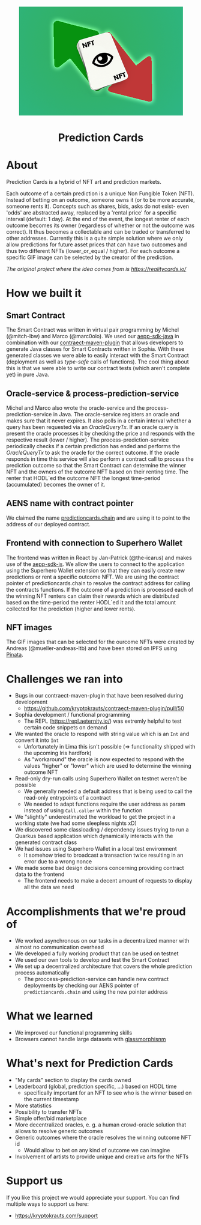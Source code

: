 <p align="center">
    <img alt="predictioncards" src="./images/logo.png" />
</p>
<h1 align="center">
  Prediction Cards
</h1>

# About
Prediction Cards is a hybrid of NFT art and prediction markets.

Each outcome of a certain prediction is a unique Non Fungible Token (NFT). Instead of betting on an outcome, someone owns it (or to be more accurate, someone rents it). Concepts such as shares, bids, asks do not exist- even 'odds' are abstracted away, replaced by a 'rental price' for a specific interval (default: 1 day). At the end of the event, the longest renter of each outcome becomes its owner (regardless of whether or not the outcome was correct). It thus becomes a collectable and can be traded or transferred to other addresses. Currently this is a quite simple solution where we only allow predictions for future asset prices that can have two outcomes and thus two different NFTs (lower_or_equal / higher). For each outcome a specific GIF image can be selected by the creator of the prediction.

_The original project where the idea comes from is https://realitycards.io/_

# How we built it

## Smart Contract
The Smart Contract was written in virtual pair programming by Michel (@mitch-lbw) and Marco (@marc0olo). We used our [aepp-sdk-java](https://github.com/kryptokrauts/aepp-sdk-java) in combination with our [contraect-maven-plugin](https://github.com/kryptokrauts/contraect-maven-plugin) that allows developers to generate Java classes for Smart Contracts written in Sophia. With these generated classes we were able to easily interact with the Smart Contract (deployment as well as _type-safe_ calls of functions). The cool thing about this is that we were able to write our contract tests (which aren't complete yet) in pure Java.


## Oracle-service & process-prediction-service
Michel and Marco also wrote the oracle-service and the process-prediction-service in Java. The oracle-service registers an oracle and makes sure that it never expires. It also polls in a certain interval whether a query has been requested via an _OracleQueryTx_. If an oracle query is present the oracle processes it by checking the price and responds with the respective result (lower / higher). The process-prediction-service periodically checks if a certain prediction has ended and performs the _OracleQueryTx_ to ask the oracle for the correct outcome. If the oracle responds in time this service will also perform a contract call to process the prediction outcome so that the Smart Contract can determine the winner NFT and the owners of the outcome NFT based on their renting time. The renter that HODL´ed the outcome NFT the longest time-period (accumulated) becomes the owner of it.

## AENS name with contract pointer
We claimed the name [predictioncards.chain](https://testnet.aenalytics.org/names/predictioncards.chain) and are using it to point to the address of our deployed contract.

## Frontend with connection to Superhero Wallet
The frontend was written in React by Jan-Patrick (@the-icarus) and makes use of the [aepp-sdk-js](https://github.com/aeternity/aepp-sdk-js). We allow the users to connect to the application using the Superhero Wallet extension so that they can easily create new predictions or rent a specific outcome NFT. We are using the contract pointer of predictioncards.chain to resolve the contract address for calling the contracts functions. If the outcome of a prediction is processed each of the winning NFT renters can claim their rewards which are distributed based on the time-period the renter HODL`ed it and the total amount collected for the prediction (higher and lower rents).

## NFT images
The GIF images that can be selected for the ourcome NFTs were created by Andreas (@mueller-andreas-ltb) and have been stored on IPFS using [Pinata](https://pinata.cloud/).

# Challenges we ran into
- Bugs in our contraect-maven-plugin that have been resolved during development
   - https://github.com/kryptokrauts/contraect-maven-plugin/pull/50
- Sophia development / functional programming
   - The REPL (https://repl.aeternity.io/) was extremly helpful to test certain code snippets on demand
- We wanted the oracle to respond with string value which is an `Int` and convert it into `Int`
   - Unfortunately in Lima this isn't possible (=> functionality shipped with the upcoming Iris hardfork)
   - As "workaround" the oracle is now expected to respond with the values "higher" or "lower" which are used to determine the winning outcome NFT
- Read-only dry-run calls using Superhero Wallet on testnet weren't be possible
   - We generally needed a default address that is being used to call the read-only entrypoints of a contract
   - We needed to adapt functions require the user address as param instead of using `Call.caller` within the function
- We "slightly" underestimated the workload to get the project in a working state (we had some sleepless nights xD)
- We discovered some classloading / dependency issues trying to run a Quarkus based application which dynamically interacts with the generated contract class
- We had issues using Superhero Wallet in a local test environment
    - It somehow tried to broadcast a transaction twice resulting in an error due to a wrong nonce
- We made some bad design decisions concerning providing contract data to the frontend
    - The frontend needs to make a decent amount of requests to display all the data we need

# Accomplishments that we're proud of
- We worked asynchronous on our tasks in a decentralized manner with almost no communication overhead
- We developed a fully working product that can be used on testnet
- We used our own tools to develop and test the Smart Contract
- We set up a decentralized architecture that covers the whole prediction process automatically
    - The proccess-prediction-service can handle new contract deployments by checking our AENS pointer of `predictioncards.chain` and using the new pointer address

# What we learned
- We improved our functional programming skills
- Browsers cannot handle large datasets with [glassmorphisnm](https://glassmorphism.com/)

# What's next for Prediction Cards
- "My cards" section to display the cards owned
- Leaderboard (global, prediction specific, ...) based on HODL time
   - specifically important for an NFT to see who is the winner based on the current timestamp 
- More statistics
- Possibility to transfer NFTs
- Simple offer/bid marketplace
- More decentralized oracles, e. g. a human crowd-oracle solution that allows to resolve generic outcomes
- Generic outcomes where the oracle resolves the winning outcome NFT id
    - Would allow to bet on any kind of outcome we can imagine
- Involvement of artists to provide unique and creative arts for the NFTs

# Support us

If you like this project we would appreciate your support. You can find multiple ways to support us here:

- https://kryptokrauts.com/support